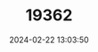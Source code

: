 ---
title: "19362"
category: "Rattus simalurensis"
draft: false
date: 2024-02-22 13:03:50
languages:
  English: ["Simalur Rat", "Simalur Archipelago Rat"]
---